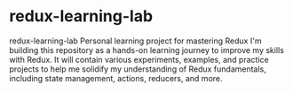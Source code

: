 # redux-learning-lab
redux-learning-lab  Personal learning project for mastering Redux  I'm building this repository as a hands-on learning journey to improve my skills with Redux. It will contain various experiments, examples, and practice projects to help me solidify my understanding of Redux fundamentals, including state management, actions, reducers, and more.
